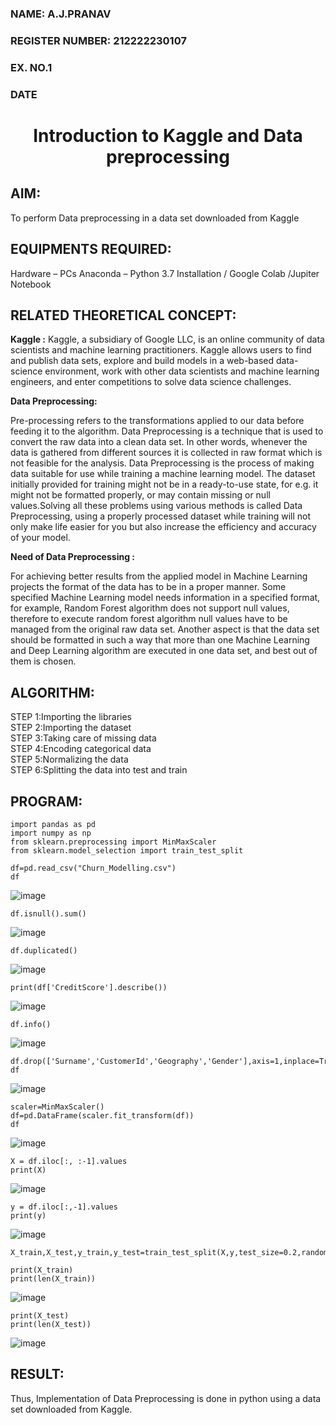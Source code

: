 <H3>NAME: A.J.PRANAV</H3>
<H3>REGISTER NUMBER: 212222230107</H3>
<H3>EX. NO.1</H3>
<H3>DATE</H3>
<H1 ALIGN =CENTER> Introduction to Kaggle and Data preprocessing</H1>

## AIM:

To perform Data preprocessing in a data set downloaded from Kaggle

## EQUIPMENTS REQUIRED:
Hardware – PCs
Anaconda – Python 3.7 Installation / Google Colab /Jupiter Notebook

## RELATED THEORETICAL CONCEPT:

**Kaggle :**
Kaggle, a subsidiary of Google LLC, is an online community of data scientists and machine learning practitioners. Kaggle allows users to find and publish data sets, explore and build models in a web-based data-science environment, work with other data scientists and machine learning engineers, and enter competitions to solve data science challenges.

**Data Preprocessing:**

Pre-processing refers to the transformations applied to our data before feeding it to the algorithm. Data Preprocessing is a technique that is used to convert the raw data into a clean data set. In other words, whenever the data is gathered from different sources it is collected in raw format which is not feasible for the analysis.
Data Preprocessing is the process of making data suitable for use while training a machine learning model. The dataset initially provided for training might not be in a ready-to-use state, for e.g. it might not be formatted properly, or may contain missing or null values.Solving all these problems using various methods is called Data Preprocessing, using a properly processed dataset while training will not only make life easier for you but also increase the efficiency and accuracy of your model.

**Need of Data Preprocessing :**

For achieving better results from the applied model in Machine Learning projects the format of the data has to be in a proper manner. Some specified Machine Learning model needs information in a specified format, for example, Random Forest algorithm does not support null values, therefore to execute random forest algorithm null values have to be managed from the original raw data set.
Another aspect is that the data set should be formatted in such a way that more than one Machine Learning and Deep Learning algorithm are executed in one data set, and best out of them is chosen.


## ALGORITHM:
STEP 1:Importing the libraries<BR>
STEP 2:Importing the dataset<BR>
STEP 3:Taking care of missing data<BR>
STEP 4:Encoding categorical data<BR>
STEP 5:Normalizing the data<BR>
STEP 6:Splitting the data into test and train<BR>

##  PROGRAM:

```
import pandas as pd
import numpy as np
from sklearn.preprocessing import MinMaxScaler
from sklearn.model_selection import train_test_split
```
```
df=pd.read_csv("Churn_Modelling.csv")
df
```
![image](https://github.com/user-attachments/assets/672b24a6-a494-45f1-81ea-e437bfc2c192)
```
df.isnull().sum()
```
![image](https://github.com/user-attachments/assets/b5402ff0-f63c-48a6-a3ff-743efaff192b)

```
df.duplicated()
```
![image](https://github.com/user-attachments/assets/685bd32a-2c60-4b44-8d01-65d4df8b2530)

```
print(df['CreditScore'].describe())
```
![image](https://github.com/user-attachments/assets/8c9974da-d84c-4779-923f-758d36443b66)

```
df.info()
```
![image](https://github.com/user-attachments/assets/2c966d0a-56f2-477c-8321-ec7b076b1027)

```
df.drop(['Surname','CustomerId','Geography','Gender'],axis=1,inplace=True)
df
```
![image](https://github.com/user-attachments/assets/5b920055-298d-4aba-a6f0-d1a9d9ad4ad9)

```
scaler=MinMaxScaler()
df=pd.DataFrame(scaler.fit_transform(df))
df
```
![image](https://github.com/user-attachments/assets/dbd118df-a810-4dbf-82b3-d113b547b194)


```
X = df.iloc[:, :-1].values
print(X)
```
![image](https://github.com/user-attachments/assets/bf9c8a80-c712-4c2c-8384-33d712fdff65)

```
y = df.iloc[:,-1].values
print(y)
```
![image](https://github.com/user-attachments/assets/711ff401-09b7-4bc1-adb1-f127506a97fd)

```
X_train,X_test,y_train,y_test=train_test_split(X,y,test_size=0.2,random_state=25)
```

```
print(X_train)
print(len(X_train))
```
![image](https://github.com/user-attachments/assets/5f70c1e0-4b78-41e8-a8ad-8fccafb7609d)


```
print(X_test)
print(len(X_test))
```
![image](https://github.com/user-attachments/assets/32c95eb7-b725-4c69-aceb-313cc299c2cf)










## RESULT:
Thus, Implementation of Data Preprocessing is done in python  using a data set downloaded from Kaggle.



